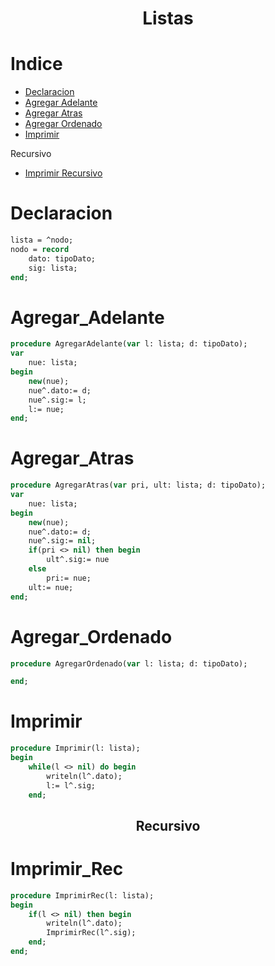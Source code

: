 
<h1 align='center'> Listas </h1>

Indice
=================
   * [Declaracion](#Declaracion)
   * [Agregar Adelante](#Agregar_Adelante)
   * [Agregar Atras](#Agregar_Atras)
   * [Agregar Ordenado](#Agregar_Ordenado)
   * [Imprimir](#imprimir)

   Recursivo
   * [Imprimir Recursivo](#Imprimir_Rec)
   

Declaracion
===========
```pascal
lista = ^nodo;
nodo = record
    dato: tipoDato;
    sig: lista;
end;
```

Agregar_Adelante
===========
```pascal
procedure AgregarAdelante(var l: lista; d: tipoDato);
var
    nue: lista;
begin
    new(nue);
    nue^.dato:= d;
    nue^.sig:= l;
    l:= nue;
end;
```
Agregar_Atras
===========
```pascal
procedure AgregarAtras(var pri, ult: lista; d: tipoDato);
var
	nue: lista;
begin
	new(nue);
	nue^.dato:= d;
	nue^.sig:= nil;
	if(pri <> nil) then begin
		ult^.sig:= nue
	else
		pri:= nue;
	ult:= nue;
end;
```
Agregar_Ordenado
===========
```pascal
procedure AgregarOrdenado(var l: lista; d: tipoDato);

end;
```

Imprimir
===========
```pascal
procedure Imprimir(l: lista);
begin
    while(l <> nil) do begin
        writeln(l^.dato);
        l:= l^.sig;
    end;
```

<h2 align="center"> Recursivo </h2>


Imprimir_Rec
===========
```pascal
procedure ImprimirRec(l: lista);
begin
    if(l <> nil) then begin
        writeln(l^.dato);
        ImprimirRec(l^.sig);
    end;
end;
```
